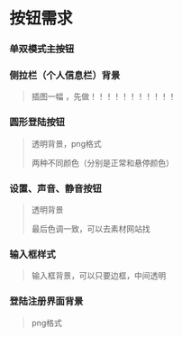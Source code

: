 # 按钮需求


### ~~单双模式主按钮~~


### 侧拉栏（个人信息栏）背景

> 插图一幅 ，先做！！！！！！！！！！！

### 圆形登陆按钮

> 透明背景，png格式
>
> 两种不同颜色（分别是正常和悬停颜色）

### 设置、声音、静音按钮

> 透明背景
>
> 最后色调一致，可以去素材网站找

### 输入框样式

> 输入框背景，可以只要边框，中间透明


### 登陆注册界面背景

> png格式
